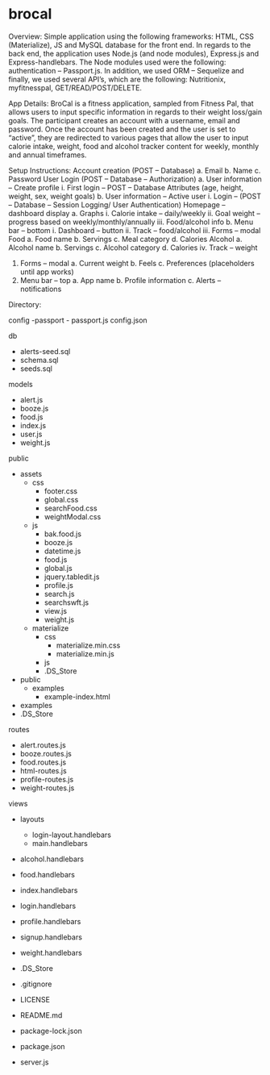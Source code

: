 # brocal
Overview: 
Simple application using the following frameworks: HTML, CSS (Materialize), JS and MySQL database for the front end. In regards to the back end, the application uses Node.js (and node modules), Express.js and Express-handlebars. The Node modules used were the following: authentication – Passport.js. In addition, we used ORM – Sequelize and finally, we used several API’s, which are the following: Nutritionix, myfitnesspal, GET/READ/POST/DELETE. 

App Details:
BroCal is a fitness application, sampled from Fitness Pal, that allows users to input specific information in regards to their weight loss/gain goals. 
The participant creates an account with a username, email and password. Once the account has been created and the user is set to “active”, they are redirected to various pages that allow the user to input calorie intake, weight, food and alcohol tracker content for weekly, monthly and annual timeframes.

Setup Instructions: 
Account creation (POST – Database)
    a.	Email
    b.	Name
    c.	Password
User Login (POST – Database – Authorization)
    a.	User information – Create profile
      i.	First login – POST – Database
Attributes (age, height, weight, sex, weight goals)
    b.	User information – Active user
      i.	Login – (POST – Database – Session Logging/ User Authentication)
Homepage – dashboard display
    a.	Graphs
      i.	Calorie intake – daily/weekly
      ii.	Goal weight – progress based on weekly/monthly/annually
      iii.	Food/alcohol info
   b.	Menu bar – bottom
      i.	Dashboard – button
      ii.	Track – food/alcohol
      iii.	Forms – modal
Food
   a.	Food name
   b.	Servings
   c.	Meal category
   d.	Calories
Alcohol
  a.	Alcohol name
  b.	Servings
  c.	Alcohol category
  d.	Calories
    iv.	Track – weight
1.	Forms – modal
   a.	Current weight
   b.	Feels 
    c.	Preferences (placeholders until app works)
2.	Menu bar – top
    a.	App name
    b.	Profile information
    c.	Alerts – notifications

Directory:

config
-passport
	- passport.js
config.json

db
- alerts-seed.sql
- schema.sql
- seeds.sql

models
- alert.js
- booze.js
- food.js
- index.js
- user.js
- weight.js

public
- assets
	- css
		- footer.css
		- global.css
		- searchFood.css
		- weightModal.css	
	- js
		- bak.food.js
		- booze.js
		- datetime.js
		- food.js
		- global.js
		- jquery.tabledit.js
		- profile.js
		- search.js
		- searchswft.js
		- view.js
		- weight.js
	- materialize
		- css
			- materialize.min.css
			- materialize.min.js
		- js
		- .DS_Store
- public
	- examples
		- example-index.html
- examples
- .DS_Store

routes
 - alert.routes.js
 - booze.routes.js
 - food.routes.js
 - html-routes.js
 - profile-routes.js
 - weight-routes.js
 
 views
 - layouts
 	- login-layout.handlebars
	- main.handlebars
 - alcohol.handlebars
 - food.handlebars
 - index.handlebars
 - login.handlebars
 - profile.handlebars
 - signup.handlebars
 - weight.handlebars

- .DS_Store
- .gitignore
- LICENSE
- README.md
- package-lock.json
- package.json
- server.js


